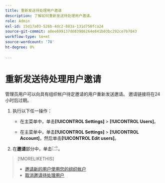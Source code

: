 ```yaml
---
title: 重新发送待处理用户邀请
description: 了解如何重新发送待处理用户邀请。
role: Admin
exl-id: 15d17a03-526b-4dc2-883a-131d750fca24
source-git-commit: a8ee699137d683986264e841b03bc292ce7b7843
workflow-type: tm+mt
source-wordcount: '78'
ht-degree: 0%

---
```


# 重新发送待处理用户邀请

管理员用户可以向具有组织帐户待定邀请的用户重新发送邀请。 邀请链接将在24小时后过期。

1. 执行以下任一操作：

   * 在主菜单中，单击&#x200B;**[!UICONTROL Settings]** > **[!UICONTROL Users]**。

   * 在主菜单中，单击&#x200B;**[!UICONTROL Settings]** > **[!UICONTROL Account]**，然后单击&#x200B;**[!UICONTROL Edit users]**。

1. 在&#x200B;**邀请**&#x200B;部分中，单击![重新发送](/help/dsp/assets/resend.png)。

>[!MORELIKETHIS]
>
>* [邀请新的用户使用您的组织帐户](user-invite.md)
>* [取消邀请待处理用户](user-uninvite.md)

<!-- >* [Edit User Permissions or Delete a User](user-edit.md) -->
